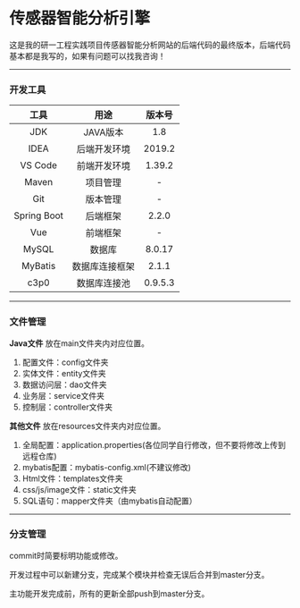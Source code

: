 # 传感器智能分析引擎

这是我的研一工程实践项目传感器智能分析网站的后端代码的最终版本，后端代码基本都是我写的，如果有问题可以找我咨询！

---

### 开发工具

| 工具   | 用途 | 版本号 |
| :------: |  :---------: | :-------: |
| JDK       | JAVA版本    | 1.8 |
| IDEA      | 后端开发环境 | 2019.2 |
| VS Code   | 前端开发环境 | 1.39.2 |
| Maven | 项目管理 | - |
| Git | 版本管理 | - |
| Spring Boot | 后端框架 | 2.2.0 |
| Vue | 前端框架 | - |
| MySQL | 数据库 | 8.0.17 |
| MyBatis | 数据库连接框架 | 2.1.1 |
| c3p0 | 数据库连接池 | 0.9.5.3 |

---

### 文件管理

**Java文件** 放在main文件夹内对应位置。

1. 配置文件：config文件夹
2. 实体文件：entity文件夹
3. 数据访问层：dao文件夹
4. 业务层：service文件夹
5. 控制层：controller文件夹

**其他文件** 放在resources文件夹内对应位置。

1. 全局配置：application.properties(各位同学自行修改，但不要将修改上传到远程仓库)
2. mybatis配置：mybatis-config.xml(不建议修改)
3. Html文件：templates文件夹
4. css/js/image文件：static文件夹
5. SQL语句：mapper文件夹（由mybatis自动配置）

---

### 分支管理

commit时简要标明功能或修改。

开发过程中可以新建分支，完成某个模块并检查无误后合并到master分支。

主功能开发完成前，所有的更新全部push到master分支。


